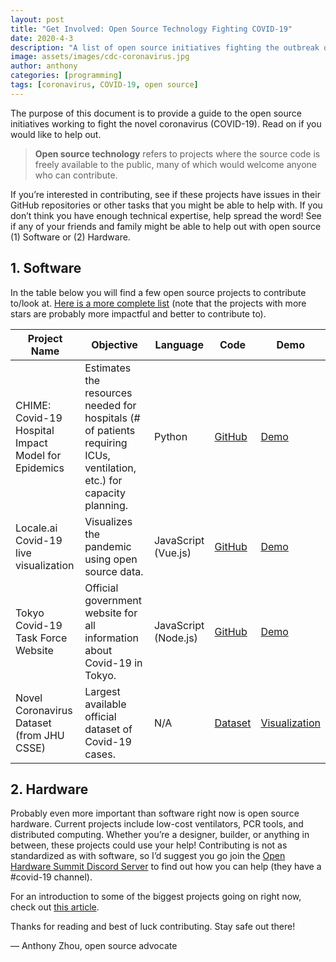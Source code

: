 ```yaml
---
layout: post
title: "Get Involved: Open Source Technology Fighting COVID-19"
date: 2020-4-3
description: "A list of open source initiatives fighting the outbreak of novel coronavirus."
image: assets/images/cdc-coronavirus.jpg
author: anthony
categories: [programming]
tags: [coronavirus, COVID-19, open source]
---
```


The purpose of this document is to provide a guide to the open source initiatives working to fight the novel coronavirus (COVID-19). Read on if you would like to help out.

> __Open source technology__ refers to projects where the source code is freely available to the public, many of which would welcome anyone who can contribute.

If you’re interested in contributing, see if these projects have issues in their GitHub repositories or other tasks that you might be able to help with. If you don’t think you have enough technical expertise, help spread the word! See if any of your friends and family might be able to help out with open source (1) Software or (2) Hardware.

## 1. Software
In the table below you will find a few open source projects to contribute to/look at. [Here is a more complete list](https://github.com/soroushchehresa/awesome-coronavirus) (note that the projects with more stars are probably more impactful and better to contribute to).


| Project Name  |  Objective |  Language | Code  |  Demo |
|---|------|---|---|---|
|  CHIME: Covid-19 Hospital Impact Model for Epidemics |  Estimates the resources needed for hospitals (# of patients requiring ICUs, ventilation, etc.) for capacity planning. | Python  |  [GitHub](https://github.com/CodeForPhilly/chime/) |  [Demo](http://penn-chime.phl.io/) |
| Locale.ai Covid-19 live visualization  | Visualizes the pandemic using open source data.  | JavaScript (Vue.js)  | [GitHub](https://github.com/localeai/covid19-live-visualization)  | [Demo](https://covid19.locale.ai/)  |
| Tokyo Covid-19 Task Force Website  | Official government website for all information about Covid-19 in Tokyo.  | JavaScript (Node.js) | [GitHub](https://github.com/tokyo-metropolitan-gov/covid19)  | [Demo](https://stopcovid19.metro.tokyo.lg.jp/) |
| Novel Coronavirus Dataset (from JHU CSSE)  |  Largest available official dataset of Covid-19 cases. | N/A  | [Dataset](https://github.com/CSSEGISandData/COVID-19) | [Visualization](https://www.arcgis.com/apps/opsdashboard/index.html#/bda7594740fd40299423467b48e9ecf6)  |


## 2. Hardware
Probably even more important than software right now is open source hardware. Current projects include low-cost ventilators, PCR tools, and distributed computing. Whether you’re a designer, builder, or anything in between, these projects could use your help! Contributing is not as standardized as with software, so I’d suggest you go join the [Open Hardware Summit Discord Server](https://discord.gg/duAtG5h) to find out how you can help (they have a #covid-19 channel). 

For an introduction to some of the biggest projects going on right now, check out [this article](https://opensource.com/article/20/3/open-hardware-covid19).


Thanks for reading and best of luck contributing. Stay safe out there!

— Anthony Zhou, open source advocate
